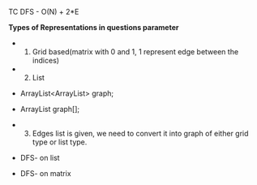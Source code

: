 
TC DFS - O(N) + 2*E

**Types of Representations in questions parameter**
- 1. Grid based(matrix with 0 and 1, 1 represent edge between the indices)
- 2. List
- ArrayList<ArrayList<Integer>> graph;
- ArrayList<Integer> graph[];
- 3. Edges list is given, we need to convert it into graph of either grid type or list type.


- DFS- on list
- DFS- on matrix
